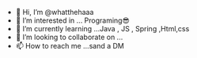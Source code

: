 - 👋 Hi, I’m @whatthehaaa
- 👀 I’m interested in ... Programing😎
- 🌱 I’m currently learning ...Java , JS , Spring ,Html,css
- 💞️ I’m looking to collaborate on ...
- 📫 How to reach me ...sand a DM 

<!---
whatthehaaa/whatthehaaa is a ✨ special ✨ repository because its `README.md` (this file) appears on your GitHub profile.
You can click the Preview link to take a look at your changes.
--->
